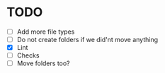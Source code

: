 # TODO

- [ ] Add more file types
- [ ] Do not create folders if we did'nt move anything
- [x] Lint
- [ ] Checks
- [ ] Move folders too?
